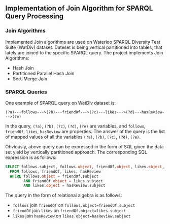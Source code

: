 ## Implementation of Join Algorithm for SPARQL Query Processing

### Join Algorithms
Implemented Join algorithms are used on Waterloo SPARQL Diversity Test Suite (WatDiv) dataset. 
Dateset is being vertical partitioned into tables, that lately are joined to the specific SPARQL query.
The project implements Join Algorithms:
- Hash Join
- Partitioned Parallel Hash Join
- Sort-Merge Join

### SPARQL Queries
One example of SPARQL query on WatDiv dataset is:
```
(?a)---follows--->(?b)---friendOf--->(?c)---likes--->(?d)---hasReview--->(?e)
```
In the query, `(?a)`, `(?b)`, `(?c)`, `(?d)`, `(?e)` are variables, and `follows`, `friendOf`, `likes`, `hasReview` are properties. 
The answer of the query is the list of mapped values of all the variables `(?a)`, `(?b)`, `(?c)`, `(?d)`, `(?e)`.

Obviously, above query can be expressed in the form of SQL given the data set yield by vertically partitioned approach. 
The corresponding SQL expression is as follows:
```sql
SELECT follows.subject, follows.object, friendOf.object, likes.object, hasReview.object
  FROM follows, friendOf, likes, hasReview
  WHERE follows.object = friendOf.subject
        AND friendOf.object = likes.subject
        AND likes.object = hasReview.subject
```
The query in the form of relational algebra is as follows:
- `follows` join `friendOf` on `follows.object=friendOf.subject`
- `friendOf` join `likes` on `friendOf.object=likes.subject`
- `likes` join `hasReview` on `likes.object=hasReview.subject` 

